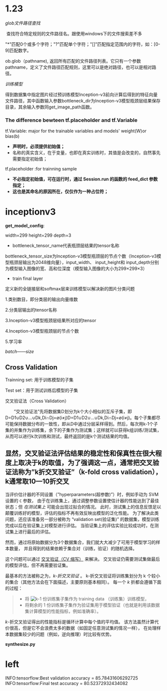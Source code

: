 # 1.23

*glob文件路径查找*

​	查找符合特定规则的文件路径名。跟使用windows下的文件搜索差不多

"*"匹配0个或多个字符；"?"匹配单个字符；"[]"匹配指定范围内的字符，如：[0-9]匹配数字。

ob.glob（pathname), 返回所有匹配的文件路径列表。它只有一个参数pathname，定义了文件路径匹配规则，这里可以是绝对路径，也可以是相对路径。



*训练模型* 

得到数据集中指定图片经过预训练模型Inception-v3前向计算后得到的特征向量文件路径，其中函数输入参数bottleneck_dir为Inception-v3模型瓶颈层结果保存目录，其余输入参数同get_image_path函数。

### The difference bewteen tf.placeholder and tf.Variable

tf.Variable: major for the trainable variables and models' weight(W)or bias(b)

- **声明时，必须提供初始值；**
- 名称的真实含义，在于变量，也即在真实训练时，其值是会改变的，自然事先需要指定初始值； 

tf.placeholder :for trainning sample

- **不必指定初始值，可在运行时，通过 Session.run 的函数的 feed_dict 参数指定；**
- **这也是其命名的原因所在，仅仅作为一种占位符；**

# inceptionv3

**get_model_config**:

width=299 height=299 depth=3

- bottleneck_tensor_name代表瓶颈层结果的tensor名称

bottleneck_tensor_size为Inception-v3模型瓶颈层的节点个数（Inception-v3模型瓶颈层输出为2048维向量），input_width、 input_height和 input_depth分别为模型输入图像的宽、高和位深度（模型输入图像的大小为299×299×3）



- train final layer

定义新的全链接层和softmax层来训练模型以解决新的图片分类问题

1.类别数目，即分类层的输出向量维数

2.分类层输出的tensor名称

3.Inception-v3模型瓶颈层结果所对应的tensor

4.Inception-v3模型瓶颈层的节点个数

5.学习率

*batch——size*

## Cross Validation



Trainning set: 用于训练模型的子集

Test set：用于测试训练后模型的子集

 交叉验证法（Cross Validation） 

  ”交叉验证法”先将数据集D划分为k个大小相似的互斥子集，即D=D1∪D2∪...∪Dk,Di∩Dj=∅(i≠j)D=D1∪D2∪...∪Dk,Di∩Dj=∅(i≠j)。每个子集都尽可能保持数据分布的一致性，即从D中通过分层采样得到。然后，每次用k-1个子集的并集作为训练集，余下的子集作为测试集；这样就可以获得k组训练/测试集，从而可以进行k次训练和测试，最终返回的是k个测试结果的均值。 

显然，交叉验证法评估结果的稳定性和保真性在很大程度上取决于k的取值，为了强调这一点，通常把交叉验证法称为”k折交叉验证”（k-fold cross validation），k通常取10—10折交叉
--------------------- 


当评价估计器的不同设置（”hyperparameters(超参数)”）时，例如手动为 SVM 设置的 `C` 参数， 由于在训练集上，通过调整参数设置使估计器的性能达到了最佳状态；但 *在测试集上* 可能会出现过拟合的情况。 此时，测试集上的信息反馈足以颠覆训练好的模型，评估的指标不再有效反映出模型的泛化性能。 为了解决此类问题，还应该准备另一部分被称为 “validation set(验证集)” 的数据集，模型训练完成以后在验证集上对模型进行评估。 当验证集上的评估实验比较成功时，在测试集上进行最后的评估。

然而，通过将原始数据分为3个数据集合，我们就大大减少了可用于模型学习的样本数量， 并且得到的结果依赖于集合对（训练，验证）的随机选择。

这个问题可以通过 [交叉验证（CV 缩写）](https://en.wikipedia.org/wiki/Cross-validation_(statistics)) 来解决。 交叉验证仍需要测试集做最后的模型评估，但不再需要验证集。

最基本的方法被称之为，*k-折交叉验证* 。 k-折交叉验证将训练集划分为 k 个较小的集合（其他方法会在下面描述，主要原则基本相同）。 每一个 *k* 折都会遵循下面的过程：

> - 将 ![k-1](http://sklearn.apachecn.org/docs/img/51d052e3e4c7f694f3c05eb4159ba243.jpg) 份训练集子集作为 training data （训练集）训练模型，
> - 将剩余的 1 份训练集子集作为验证集用于模型验证（也就是利用该数据集计算模型的性能指标，例如准确率）。

*k*-折交叉验证得出的性能指标是循环计算中每个值的平均值。 该方法虽然计算代价很高，但是它不会浪费太多的数据（如固定任意测试集的情况一样）， 在处理样本数据集较少的问题（例如，逆向推理）时比较有优势。



**synthesize.py**





# left

INFO:tensorflow:Best validation accuracy = 85.78431606292725
INFO:tensorflow:Final test accuracy =  80.52372932434082

